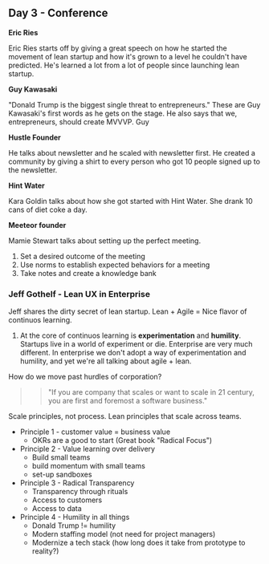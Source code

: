 ## Day 3 - Conference

**Eric Ries**

Eric Ries starts off by giving a great speech on how he started the movement of lean startup and how it's grown to a level he couldn't
have predicted. He's learned a lot from a lot of people since launching lean startup.

**Guy Kawasaki**

"Donald Trump is the biggest single threat to entrepreneurs." These are Guy Kawasaki's first words
as he gets on the stage. He also says that we, entrepreneurs, should create MVVVP. Guy

**Hustle Founder**

He talks about newsletter and he scaled with newsletter first. He created a community
by giving a shirt to every person who got 10 people signed up to the newsletter.

**Hint Water**

Kara Goldin talks about how she got started with Hint Water. She drank 10 cans of diet coke a day.

**Meeteor founder**

Mamie Stewart talks about setting up the perfect meeting.

1. Set a desired outcome of the meeting
2. Use norms to establish expected behaviors for a meeting
3. Take notes and create a knowledge bank

### Jeff Gothelf - Lean UX in Enterprise

Jeff shares the dirty secret of lean startup. Lean + Agile = Nice flavor of continuos learning.

1. At the core of continuos learning is **experimentation** and **humility**. Startups live in a world of experiment or die. Enterprise are very much different. In enterprise we don't adopt a way of experimentation and humility, and yet we're all talking about agile + lean.

How do we move past hurdles of corporation?

>> "If you are company that scales or want to scale in 21 century, you are first and foremost a software business."

Scale principles, not process. Lean principles that scale across teams.

- Principle 1 - customer value = business value
  - OKRs are a good to start (Great book "Radical Focus")
- Principle 2 - Value learning over delivery
  - Build small teams
  - build momentum with small teams
  - set-up sandboxes
- Principle 3 - Radical Transparency
  - Transparency through rituals
  - Access to customers
  - Access to data
- Principle 4 - Humility in all things
  - Donald Trump != humility
  - Modern staffing model (not need for project managers)
  - Modernize a tech stack (how long does it take from prototype to reality?)
